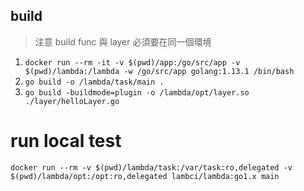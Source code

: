 ## build 
> 注意 build func 與 layer 必須要在同一個環境

1. `docker run --rm -it -v $(pwd)/app:/go/src/app -v $(pwd)/lambda:/lambda -w /go/src/app golang:1.13.1 /bin/bash`
2. `go build -o /lambda/task/main .`
3. `go build -buildmode=plugin -o /lambda/opt/layer.so ./layer/helloLayer.go`

# run local test

```
docker run --rm -v $(pwd)/lambda/task:/var/task:ro,delegated -v $(pwd)/lambda/opt:/opt:ro,delegated lambci/lambda:go1.x main
```